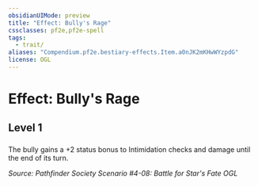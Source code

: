 ```yaml
---
obsidianUIMode: preview
title: "Effect: Bully's Rage"
cssclasses: pf2e,pf2e-spell
tags:
  - trait/
aliases: "Compendium.pf2e.bestiary-effects.Item.a0nJK2mKHwWYzpdG"
license: OGL
---
```

# Effect: Bully's Rage
## Level 1
### 






The bully gains a +2 status bonus to Intimidation checks and damage until the end of its turn.

*Source: Pathfinder Society Scenario #4-08: Battle for Star's Fate*
*OGL*